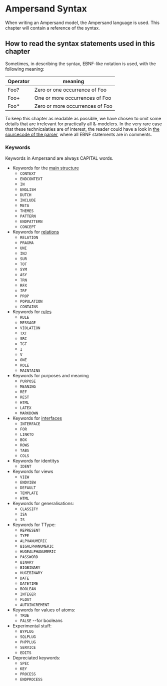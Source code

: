 # Ampersand Syntax

When writing an Ampersand model, the Ampersand language is used. This chapter will contain a reference of the syntax.

## How to read the syntax statements used in this chapter
Sometimes, in describing the syntax, EBNF-like notation is used, with the following meaning:

Operator | meaning
------|------
Foo? | Zero or one occurrence of Foo
Foo+ | One or more occurrences of Foo
Foo\* | Zero or more occurrences of Foo

To keep this chapter as readable as possible, we have chosen to omit some details that are irrelevant for practically all &-modelers. In the very rare case that these technicalaties are of interest, the reader could have a look in [the sourcecode of the parser](https://github.com/AmpersandTarski/Ampersand/blob/master/src/Database/Design/Ampersand/Input/ADL1/Parser.hs), where all EBNF statements are in comments.

### Keywords
Keywords in Ampersand are always CAPITAL words. 

 * Keywords for the [main structure](structureOfModel.md)
   * `CONTEXT`
   * `ENDCONTEXT`
   * `IN`
   * `ENGLISH`
   * `DUTCH`
   * `INCLUDE`
   * `META`
   * `THEMES`
   * `PATTERN`
   * `ENDPATTERN`
   * `CONCEPT`
 * Keywords for [relations](relation.md)
   * `RELATION`
   * `PRAGMA`
   * `UNI`
   * `INJ`
   * `SUR`
   * `TOT`
   * `SYM`
   * `ASY`
   * `TRN`
   * `RFX`
   * `IRF`
   * `PROP`
   * `POPULATION`
   * `CONTAINS`
 * Keywords for [rules](rule.md)
   * `RULE`
   * `MESSAGE`
   * `VIOLATION`
   * `TXT`
   * `SRC`
   * `TGT`
   * `I`
   * `V`
   * `ONE`
   * `ROLE`
   * `MAINTAINS`
 * Keywords for purposes and meaning
   * `PURPOSE`
   * `MEANING`
   * `REF`
   * `REST`
   * `HTML`
   * `LATEX`
   * `MARKDOWN`
 * Keywords for [interfaces](the_interface_statement.md)
   * `INTERFACE`
   * `FOR`
   * `LINKTO`
   * `BOX`
   * `ROWS`
   * `TABS`
   * `COLS`
 * Keywords for identitys
   * `IDENT`
 * Keywords for views
   * `VIEW`
   * `ENDVIEW`
   * `DEFAULT`
   * `TEMPLATE`
   * `HTML`
 * Keywords for generalisations:
   * `CLASSIFY`
   * `ISA`
   * `IS`
 * Keywords for TType:
   * `REPRESENT`
   * `TYPE`
   * `ALPHANUMERIC`
   * `BIGALPHANUMERIC`
   * `HUGEALPHANUMERIC`
   * `PASSWORD`
   * `BINARY`
   * `BIGBINARY`
   * `HUGEBINARY`
   * `DATE`
   * `DATETIME`
   * `BOOLEAN`
   * `INTEGER`
   * `FLOAT`
   * `AUTOINCREMENT`
 * Keywords for values of atoms:
   * `TRUE`
   * `FALSE` --for booleans
 * Experimental stuff:
   * `BYPLUG`
   * `SQLPLUG`
   * `PHPPLUG`
   * `SERVICE`
   * `EDITS`
 * Depreciated keywords:
   * `SPEC`
   * `KEY`
   * `PROCESS`
   * `ENDPROCESS`
